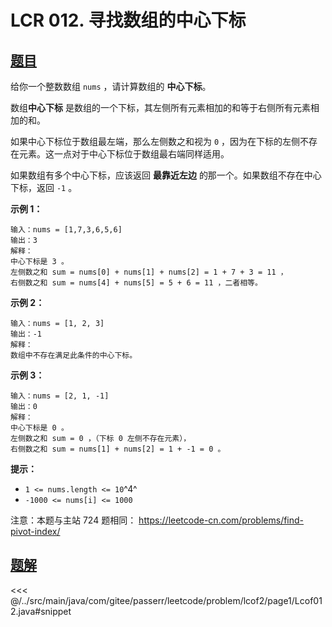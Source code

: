 # LCR 012. 寻找数组的中心下标

## [题目](https://leetcode.cn/problems/tvdfij/)
给你一个整数数组 `nums` ，请计算数组的 **中心下标**。

数组**中心下标** 是数组的一个下标，其左侧所有元素相加的和等于右侧所有元素相加的和。

如果中心下标位于数组最左端，那么左侧数之和视为 `0` ，因为在下标的左侧不存在元素。这一点对于中心下标位于数组最右端同样适用。

如果数组有多个中心下标，应该返回 **最靠近左边** 的那一个。如果数组不存在中心下标，返回 `-1` 。

**示例 1：**

```
输入：nums = [1,7,3,6,5,6]
输出：3
解释：
中心下标是 3 。
左侧数之和 sum = nums[0] + nums[1] + nums[2] = 1 + 7 + 3 = 11 ，
右侧数之和 sum = nums[4] + nums[5] = 5 + 6 = 11 ，二者相等。
```

**示例 2：**

```
输入：nums = [1, 2, 3]
输出：-1
解释：
数组中不存在满足此条件的中心下标。
```

**示例 3：**

```
输入：nums = [2, 1, -1]
输出：0
解释：
中心下标是 0 。
左侧数之和 sum = 0 ，（下标 0 左侧不存在元素），
右侧数之和 sum = nums[1] + nums[2] = 1 + -1 = 0 。
```

**提示：**

* `1 <= nums.length <= 10`^4^
* `-1000 <= nums[i] <= 1000`

注意：本题与主站 724 题相同： <https://leetcode-cn.com/problems/find-pivot-index/>


## [题解](https://github.com/PasseRR/JavaLeetCode/blob/master/src/main/java/com/gitee/passerr/leetcode/problem/lcof2/page1/Lcof012.java)

<<< @/../src/main/java/com/gitee/passerr/leetcode/problem/lcof2/page1/Lcof012.java#snippet
